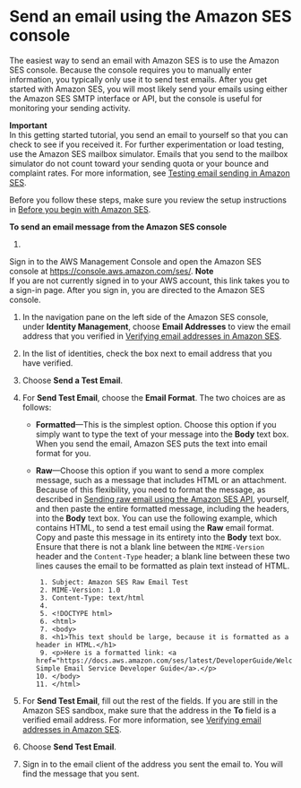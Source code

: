# Send an email using the Amazon SES console<a name="send-an-email-from-console"></a>

The easiest way to send an email with Amazon SES is to use the Amazon SES console\. Because the console requires you to manually enter information, you typically only use it to send test emails\. After you get started with Amazon SES, you will most likely send your emails using either the Amazon SES SMTP interface or API, but the console is useful for monitoring your sending activity\.

**Important**  
In this getting started tutorial, you send an email to yourself so that you can check to see if you received it\. For further experimentation or load testing, use the Amazon SES mailbox simulator\. Emails that you send to the mailbox simulator do not count toward your sending quota or your bounce and complaint rates\. For more information, see [Testing email sending in Amazon SES](send-email-simulator.md)\.

Before you follow these steps, make sure you review the setup instructions in [Before you begin with Amazon SES](send-email-getting-started-prerequisites.md)\.

**To send an email message from the Amazon SES console**

1. 

   Sign in to the AWS Management Console and open the Amazon SES console at [https://console\.aws\.amazon\.com/ses/](https://console.aws.amazon.com/ses/)\.
**Note**  
If you are not currently signed in to your AWS account, this link takes you to a sign\-in page\. After you sign in, you are directed to the Amazon SES console\. 

1. In the navigation pane on the left side of the Amazon SES console, under **Identity Management**, choose **Email Addresses** to view the email address that you verified in [Verifying email addresses in Amazon SES](verify-email-addresses.md)\.

1. In the list of identities, check the box next to email address that you have verified\.

1. Choose **Send a Test Email**\.

1. For **Send Test Email**, choose the **Email Format**\. The two choices are as follows:
   + ****Formatted****—This is the simplest option\. Choose this option if you simply want to type the text of your message into the **Body** text box\. When you send the email, Amazon SES puts the text into email format for you\.
   + ****Raw****—Choose this option if you want to send a more complex message, such as a message that includes HTML or an attachment\. Because of this flexibility, you need to format the message, as described in [Sending raw email using the Amazon SES API](send-email-raw.md), yourself, and then paste the entire formatted message, including the headers, into the **Body** text box\. You can use the following example, which contains HTML, to send a test email using the **Raw** email format\. Copy and paste this message in its entirety into the **Body** text box\. Ensure that there is not a blank line between the `MIME-Version` header and the `Content-Type` header; a blank line between these two lines causes the email to be formatted as plain text instead of HTML\.

     ```
      1. Subject: Amazon SES Raw Email Test
      2. MIME-Version: 1.0
      3. Content-Type: text/html
      4. 
      5. <!DOCTYPE html>
      6. <html>
      7. <body>
      8. <h1>This text should be large, because it is formatted as a header in HTML.</h1>
      9. <p>Here is a formatted link: <a href="https://docs.aws.amazon.com/ses/latest/DeveloperGuide/Welcome.html">Amazon Simple Email Service Developer Guide</a>.</p>
     10. </body>
     11. </html>
     ```

1. For **Send Test Email**, fill out the rest of the fields\. If you are still in the Amazon SES sandbox, make sure that the address in the **To** field is a verified email address\. For more information, see [Verifying email addresses in Amazon SES](verify-email-addresses.md)\. 

1. Choose **Send Test Email**\.

1. Sign in to the email client of the address you sent the email to\. You will find the message that you sent\.
